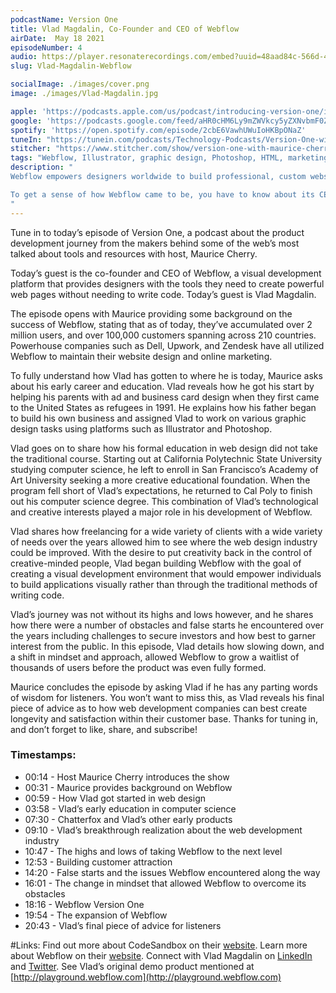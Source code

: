 ```yaml
---
podcastName: Version One
title: Vlad Magdalin, Co-Founder and CEO of Webflow
airDate:  May 18 2021
episodeNumber: 4
audio: https://player.resonaterecordings.com/embed?uuid=48aad84c-566d-4309-86bf-8d61990ff1ea&accentColor=13,180,206&backgroundColor=242,242,242
slug: Vlad-Magdalin-Webflow

socialImage: ./images/cover.png
image: ./images/Vlad-Magdalin.jpg

apple: 'https://podcasts.apple.com/us/podcast/introducing-version-one/id1558498088?i=1000513093620'
google: 'https://podcasts.google.com/feed/aHR0cHM6Ly9mZWVkcy5yZXNvbmF0ZXJlY29yZGluZ3MuY29tL3ZlcnNpb24tb25lLXdpdGgtbWF1cmljZS1jaGVycnk/episode/N2M1NDA2MjYtZmUyYS00NmVkLWFmOGItOTljZWM2NTRhMmRl?sa=X&ved=0CAQQkfYCahcKEwio7urO7-bvAhUAAAAAHQAAAAAQAQ'
spotify: 'https://open.spotify.com/episode/2cbE6VawhUWuIoHKBpONaZ'
tuneIn: "https://tunein.com/podcasts/Technology-Podcasts/Version-One-with-Maurice-Cherry-p1416547/?topicId=161575825"
stitcher: "https://www.stitcher.com/show/version-one-with-maurice-cherry/episode/introducing-version-one-82408223"
tags: "Webflow, Illustrator, graphic design, Photoshop, HTML, marketing, freelancing, web development, web design, visual effects, 3D animation, computer programming, code, coding, writing code, coders, computer science, developers, design translation, creativity, product development, WordPress, investors, funding, Kickstarter, crowdfunding, Hacker News, hackers, Squarespace, CMS, CSS, custom websites, hosting network, web domain, computer software"
description: "
Webflow empowers designers worldwide to build professional, custom websites in a completely visual canvas with no code. Companies including Dell, Upwork, Zendesk, and Rakuten depend on Webflow to help their marketing and design teams create production-ready, easy-to-maintain websites.

To get a sense of how Webflow came to be, you have to know about its CEO and co-founder Vlad Magdalin. In this episode of Version One, we talk with Vlad and learn how his life and early career as a designer helped influence the creation of this revolutionary platform.
"
---
```

Tune in to today’s episode of Version One, a podcast about the product development journey from the makers behind some of the web’s most talked about tools and resources with host, Maurice Cherry.

Today’s guest is the co-founder and CEO of Webflow, a visual development platform that provides designers with the tools they need to create powerful web pages without needing to write code. Today’s guest is Vlad Magdalin. 

The episode opens with Maurice providing some background on the success of Webflow, stating that as of today, they’ve accumulated over 2 million users, and over 100,000 customers spanning across 210 countries. Powerhouse companies such as Dell, Upwork, and Zendesk have all utilized Webflow to maintain their website design and online marketing.  

To fully understand how Vlad has gotten to where he is today, Maurice asks about his early career and education. Vlad reveals how he got his start by helping his parents with ad and business card design when they first came to the United States as refugees in 1991. He explains how his father began to build his own business and assigned Vlad to work on various graphic design tasks using platforms such as Illustrator and Photoshop. 

Vlad goes on to share how his formal education in web design did not take the traditional course. Starting out at California Polytechnic State University studying computer science, he left to enroll in San Francisco’s Academy of Art University seeking a more creative educational foundation. When the program fell short of Vlad’s expectations, he returned to Cal Poly to finish out his computer science degree. This combination of Vlad’s technological and creative interests played a major role in his development of Webflow.

Vlad shares how freelancing for a wide variety of clients with a wide variety of needs over the years allowed him to see where the web design industry could be improved. With the desire to put creativity back in the control of creative-minded people, Vlad began building Webflow with the goal of creating a visual development environment that would empower individuals to build applications visually rather than through the traditional methods of writing code. 

Vlad’s journey was not without its highs and lows however, and he shares how there were a number of obstacles and false starts he encountered over the years including challenges to secure investors and how best to garner interest from the public. In this episode, Vlad details how slowing down, and a shift in mindset and approach, allowed Webflow to grow a waitlist of thousands of users before the product was even fully formed. 

Maurice concludes the episode by asking Vlad if he has any parting words of wisdom for listeners. You won’t want to miss this, as Vlad reveals his final piece of advice as to how web development companies can best create longevity and satisfaction within their customer base. Thanks for tuning in, and don’t forget to like, share, and subscribe!

### Timestamps:

- 00:14 - Host Maurice Cherry introduces the show
- 00:31 - Maurice provides background on Webflow 
- 00:59 - How Vlad got started in web design 
- 03:58 - Vlad’s early education in computer science 
- 07:30 - Chatterfox and Vlad’s other early products
- 09:10 - Vlad’s breakthrough realization about the web development industry 
- 10:47 - The highs and lows of taking Webflow to the next level 
- 12:53 - Building customer attraction 
- 14:20 - False starts and the issues Webflow encountered along the way
- 16:01 - The change in mindset that allowed Webflow to overcome its obstacles 
- 18:16 - Webflow Version One
- 19:54 - The expansion of Webflow 
- 20:43 - Vlad’s final piece of advice for listeners


#Links:
Find out more about CodeSandbox on their [website](https://codesandbox.io). 
Learn more about Webflow on their [website](https://webflow.com).
Connect with Vlad Magdalin on [LinkedIn](https://www.linkedin.com/in/vladmagdalin/) and [Twitter](https://twitter.com/callmevlad?ref_src=twsrc%255Egoogle%257Ctwcamp%255Eserp%257Ctwgr%255Eauthor).
See Vlad’s original demo product mentioned at [http://playground.webflow.com](http://playground.webflow.com)

